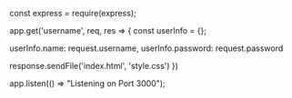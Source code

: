 const express = require(express);

app.get('username', req, res => {
  const userInfo = {};

  userInfo.name: request.username,
  userInfo.password: request.password

  response.sendFile('index.html', 'style.css')
})


app.listen(() => "Listening on Port 3000");
